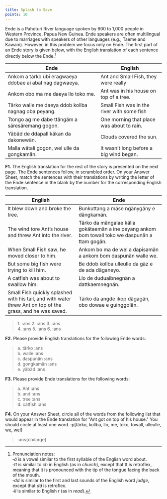 ```yaml
---
title: Splash to Save
points: 10
---
```


Ende is a Pahoturi River language spoken by 600 to 1,000 people in Western Province, Papua New Guinea.
Ende speakers are often multilingual due to marriages with speakers of other languages (e.g., Taeme and
Kawam). However, in this problem we focus only on Ende. The first part of an Ende story is given below, with
the English translation of each sentence directly below the Ende.[^1]

| Ende | English |
| - | - |
| Ankom a tärko ubi eragwaeya ddobae ai abal nag dagwaeya. |Ant and Small Fish, they were really | very good friends.
| Ankom obo ma me daeya llo toko me. |Ant was in his house on top of a tree. |
| Tärko walle me daeya ddob kollba nagnag oba peyang. |Small Fish was in the river with some fish | friends.
| Ttongo ag me däbe ttängäm a säresäremang gogon. |One morning that place was about to rain. |
| Yäbäd de ddapall käkan da dakonewän. |Clouds covered the sun. |
| Malla wätali gogon, wel ulle da gongkamän. |It wasn’t long before a big wind began. |



**F1.** The English translation for the rest of the story is presented on the next page. The Ende sentences follow,
in scrambled order. On your Answer Sheet, match the sentences with their translations by writing the letter
of the Ende sentence in the blank by the number for the corresponding English translation.

| English | Ende |
| - | - |
| It blew down and broke the tree. | Bunkuttang a mäse ngänygäny e dängkamän. |
| The wind tore Ant’s house and threw Ant into the river. | Tärko da mängalae källa gokätaemän a ine peyang ankom bom towall toko we daspunän a ttam gogän. |
| When Small Fish saw, he moved closer to him. | Ankom bo ma de wel a dapisamän a ankom bom daspunän walle we. |
| But some big fish were trying to kill him. | Be ddob kollba ulleulle da gäz e de ada däganeyo. |
| A catfish was about to swallow him. | Llo de duduaibnegnän a dattkaemnegnän. |
| Small Fish quickly splashed with his tail, and with water threw Ant on top of the grass, and he was saved. | Tärko da angde ikop dägagän, obo dowae e guinggolän. |

> 1\. :ans
> 2\. :ans
> 3\. :ans <br>
> 4\. :ans
> 5\. :ans
> 6\. :ans

**F2.** Please provide English translations for the following Ende words:

> a. tärko :ans <br>
> b. walle :ans <br>
> c. daspunän :ans <br>
> d. gongkamän :ans <br>
> e. yäbäd :ans <br>

**F3.** Please provide Ende translations for the following words:

> a. Ant :ans <br>
> b. and :ans <br>
> c. tree :ans <br>
> d. catfish :ans <br>

**F4.** On your Answer Sheet, circle all of the words from the following list that would appear in the Ende
translation for "Ant got on top of his house." You should circle at least one word.
:p[tärko, kollba, llo, me, toko, towall, ulleulle, we, wel]

> :ans{cl=large}


[^1]: Pronunciation notes:
<br>*‐ä* is a vowel similar to the first syllable of the English word about.
<br>*‐tt* is similar to *ch* in English (as in *church*), except that tt is retroflex, meaning that it is pronounced with the tip of the tongue
facing the back of the mouth.
<br>*‐dd* is similar to the first and last sounds of the English word *judge*, except that *dd* is retroflex.
<br>*‐ll* is similar to English *r* (as in *read*).